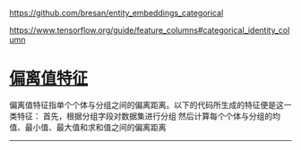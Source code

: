 https://github.com/bresan/entity_embeddings_categorical

https://www.tensorflow.org/guide/feature_columns#categorical_identity_column


# [偏离值特征][1]
偏离值特征指单个个体与分组之间的偏离距离。以下的代码所生成的特征便是这一类特征：
首先，根据分组字段对数据集进行分组
然后计算每个个体与分组的均值、最小值、最大值和求和值之间的偏离距离


---
[1]: https://shawnyxiao.github.io/2018/02/07/%E3%80%90%E6%95%B0%E6%8D%AE%E6%8C%96%E6%8E%98%E6%AF%94%E8%B5%9B%E3%80%91%E4%BC%81%E4%B8%9A%E7%BB%8F%E8%90%A5%E9%80%80%E5%87%BA%E9%A3%8E%E9%99%A9%E9%A2%84%E6%B5%8B/#more